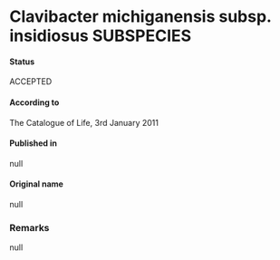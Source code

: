 # Clavibacter michiganensis subsp. insidiosus SUBSPECIES

#### Status
ACCEPTED

#### According to
The Catalogue of Life, 3rd January 2011

#### Published in
null

#### Original name
null

### Remarks
null